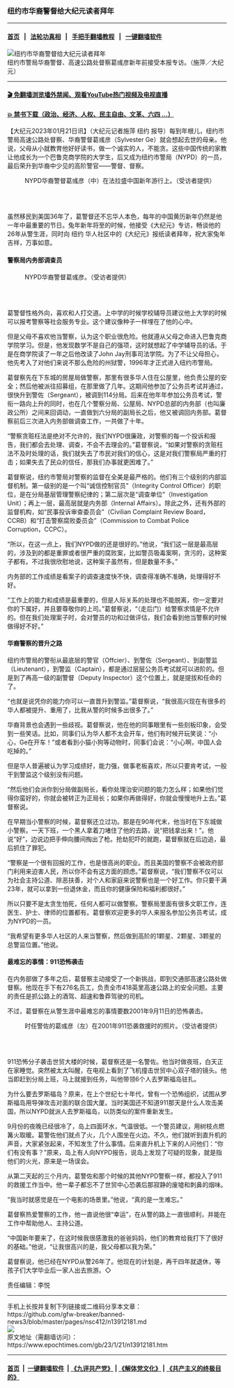 ### 纽约市华裔警督给大纪元读者拜年
------------------------

#### [首页](https://github.com/gfw-breaker/banned-news3/blob/master/README.md) &nbsp;&nbsp;|&nbsp;&nbsp; [法轮功真相](https://github.com/begood0513/basic/blob/master/README.md)  &nbsp;&nbsp;|&nbsp;&nbsp; [手把手翻墙教程](https://github.com/gfw-breaker/guides/wiki)  &nbsp;&nbsp;|&nbsp;&nbsp; [一键翻墙软件](https://github.com/gfw-breaker/nogfw/blob/master/README.md)  



<div><img alt="纽约市华裔警督给大纪元读者拜年" class="attachment-djy_600_400 size-djy_600_400 wp-post-image" src="https://i.epochtimes.com/assets/uploads/2023/01/id13912182-163552-600x400.jpeg"/>
<div class="caption">
 纽约市警局华裔警督、高速公路处督察葛彧彦新年前接受本报专访。（施萍／大纪元）
</div></div><hr/>

#### [ 🎬  免翻墙浏览墙外禁闻、观看YouTube热门视频及电视直播](https://github.com/gfw-breaker/HelloWorld)

#### [ 💥  禁书下载（政治、经济、人权、民主自由、文革、六四 ...）](https://github.com/gfw-breaker/books/blob/master/README.md)

<div><p>
 【大纪元2023年01月21日讯】（大纪元记者施萍
 <ok href="https://www.epochtimes.com/gb/tag/%E7%BA%BD%E7%BA%A6.html">
  纽约
 </ok>
 报导）每到年根儿，纽约市警局高速公路处督察、华裔警督葛彧彦（Sylvester Ge）就会想起去世的母亲。他说，父母从小就教育他好好读书，做一个诚实的人，不能贪。这些中国传统的家教让他成长为一个巴鲁克商学院的大学生，后又成为纽约市警局（NYPD）的一员，最后荣升到华裔中少见的高阶警官——警督、督察。
</p>
<figure aria-describedby="caption-attachment-13912185" class="wp-caption aligncenter" id="attachment_13912185" style="width: 450px">
 <ok href="https://i.epochtimes.com/assets/uploads/2023/01/id13912185-163560-e1674281467224.png" target="_blank">
  <img alt="" class="size-medium wp-image-13912185" src="https://i.epochtimes.com/assets/uploads/2023/01/id13912185-163560-450x215.png"/>
 </ok>
 <br/><figcaption class="wp-caption-text" id="caption-attachment-13912185">
  NYPD华裔警督葛彧彦（中）在法拉盛中国新年游行上。（受访者提供）
 </figcaption><br/>
</figure><br/>
<p>
 虽然移民到美国36年了，葛警督还不忘华人本色，每年的中国黄历新年仍然是他一年中最重要的节日。兔年新年将至的时候，他接受《大纪元》专访，畅谈他的26年从警生涯，同时向
 <ok href="https://www.epochtimes.com/gb/tag/%E7%BA%BD%E7%BA%A6.html">
  纽约
 </ok>
 华人社区中的《大纪元》报纸读者拜年，祝大家兔年吉祥，万事如意。
</p>
<h4>
 警察局内务部调查员
</h4>
<figure aria-describedby="caption-attachment-13912184" class="wp-caption aligncenter" id="attachment_13912184" style="width: 450px">
 <ok href="https://i.epochtimes.com/assets/uploads/2023/01/id13912184-163558-e1674281426684.png" target="_blank">
  <img alt="" class="size-medium wp-image-13912184" src="https://i.epochtimes.com/assets/uploads/2023/01/id13912184-163558-450x804.png"/>
 </ok>
 <br/><figcaption class="wp-caption-text" id="caption-attachment-13912184">
  NYPD华裔警督葛彧彦。（受访者提供）
 </figcaption><br/>
</figure><br/>
<p>
 葛警督性格外向，喜欢和人打交道。上中学的时候学校辅导员建议他上大学的时候可以报考警察等社会服务专业。这个建议像种子一样埋在了他的心中。
</p>
<p>
 但是父母不喜欢他当警察，认为这个职业很危险。他就遵从父母之命进入巴鲁克商学院学习。但是，他发现数学不是自己的强项，这时就想起了中学辅导员的话。于是在商学院读了一年之后他改读了John Jay刑事司法学院。为了不让父母担心，他先考入了对他们来说不那么危险的州狱警，1996年才正式进入纽约市警局。
</p>
<p>
 葛督察先在下东城的房屋局做警察，那里有很多华人住在公屋里，他负责公屋的安全；然后他被派往招募组，在那里做了几年。这期间他参加了公务员考试并通过，很快升到警佐（Sergeant），被调到114分局。后来在他年年参加公务员考试，警衔一路向上升的同时，也在几个警察分局、公屋局、NYPD总部的内务部（也叫廉政公所）之间来回调动，一直做到六分局的副局长之后，他又被调回内务部。葛督察前后三次进入内务部做调查工作，一共做了十年。
</p>
<p>
 “警察贪赃枉法是绝对不允许的，我们NYPD很廉政，对警察的每一个投诉和报告，我们都会去处理、调查，不会不去理会的。”葛督察说，“如果对警察的贪赃枉法不及时处理的话，我们就失去了市民对我们的信心，这是对我们警察局严重的打击；如果失去了民众的信任，那我们办事就更困难了。”
</p>
<p>
 葛督察说，纽约市警局对警察的监督在全美是最严格的。他们有三个级别的内部监督机制。第一级别的是一个叫“诚信控制官员”（Integrity Control Officer）的职位，是在分局基层管理警察纪律的；第二层次是“调查单位”（Investigation Unit）；再上一层，最高层就是内务部（Internal Affairs）。除此之外，还有外部的监督机构，如“民事投诉审查委员会”（Civilian Complaint Review Board，CCRB）和“打击警察腐败委员会”（Commission to Combat Police Corruption，CCPC）。
</p>
<p>
 “所以，在这一点上，我们NYPD做的还是很好的。”他说，“我们这一层是最高层的，涉及到的都是重罪或者很严重的腐败案，比如警员吸毒案啊，贪污的，这种案子都有。不过我很欣慰地说，这种案子虽然有，但是数量不多。”
</p>
<p>
 内务部的工作成绩是看案子的调查速度快不快，调查得准确不准确，处理得好不好。
</p>
<p>
 “工作上的能力和成绩是最重要的，但是人际关系的处理也不能脱离，你一定要对你的下属好，并且要尊敬你的上司。”葛督察说，“（走后门）给警察求情是不允许的。但在我们处理案子时，会对警员的功和过做评估，我们会看到他当警察的时候做得好不好。”
</p>
<h4>
 华裔警察的晋升之路
</h4>
<p>
 纽约市警局的警衔从最底层的警官（Offcier）、到警佐（Sergeant）、到副警监（Lieutenant），到警监（Captain），都是通过层层公务员考试就可以进阶的。但是到了再高一级的副警督（Deputy Inspector）这个位置上，就是提拔和任命的了。
</p>
<p>
 “也就是说凭你的能力你可以一直晋升到警监。”葛督察说，“我很高兴现在有很多的华人都被提升、重用了，比我从警的时候多出很多了。”
</p>
<p>
 华裔背景也会遇到一些歧视。葛督察说，他在他的同事眼里有一些刻板印象，会受到一些笑话。比如，同事们认为华人都不太会开车，他们有时候开玩笑说：“小心，Ge在开车！”或者看到小猫小狗等动物时，同事们会说：“小心啊，中国人会吃掉的。”
</p>
<p>
 但是华人普遍被认为学习成绩好，能力强，做事老板喜欢，所以只要肯考试，一般干到警监这个级别没有问题。
</p>
<p>
 “然后他们会派你到分局做副局长，看你处理治安问题的能力怎么样；如果他们觉得你蛮好的，你就会被转正为正局长；如果你再做得好，你就会慢慢地升上去。”葛督察说。
</p>
<p>
 在早期当小警察的时候，葛督察还立过功。那是在90年代末，他当时在下东城做小警察。一天下班，一个黑人拿着刀堵住了他的去路，说“把钱拿出来！”。他说“好”，边说边把手伸向腰间掏出了枪。抢劫犯吓的就跑，葛督察就在后边追，最后抓住了罪犯。
</p>
<p>
 “警察是一个很有回报的工作，也是很高尚的职业。而且美国的警察不会被政府部门利用来迫害人民，所以你不会有这方面的顾虑。”葛督察说，“我们警察不仅可以为社会主持公道、除恶扶善，对个人和家庭来说警察也是一个好工作。你只要干满23年，就可以拿到一份退休金，而且你的健康保险和福利都很好。”
</p>
<p>
 所以只要不是太贪生怕死，任何人都可以做警察。警察局里面有很多文职工作，连医生、护士、律师的位置都有。葛督察欢迎更多的华人来报名参加公务员考试，成为NYPD的一员。
</p>
<p>
 “我希望有更多华人社区的人来当警察，然后做到高阶的1颗星、2颗星、3颗星的总警监位置。”他说。
</p>
<h4>
 最难忘的事情：911恐怖袭击
</h4>
<p>
 在内务部做了多年之后，葛督察主动接受了一个新挑战，即到交通部高速公路处做督察。他现在手下有276名员工，负责全市418英里高速公路上的安全问题。主要的责任是抓公路上的酒驾、超速和鲁莽驾驶的司机。
</p>
<p>
 不过，葛督察在从警生涯中最难忘的事情要数2001年9月11日的恐怖袭击。
</p>
<figure aria-describedby="caption-attachment-13912183" class="wp-caption aligncenter" id="attachment_13912183" style="width: 450px">
 <ok href="https://i.epochtimes.com/assets/uploads/2023/01/id13912183-163556-e1674281374824.png" target="_blank">
  <img alt="" class="size-medium wp-image-13912183" src="https://i.epochtimes.com/assets/uploads/2023/01/id13912183-163556-450x303.png"/>
 </ok>
 <br/><figcaption class="wp-caption-text" id="caption-attachment-13912183">
  时任警佐的葛彧彦（左）在2001年911恐袭救援时的照片。（受访者提供）
 </figcaption><br/>
</figure><br/>
<p>
 911恐怖分子袭击世贸大楼的时候，葛督察还是一名警佐。他当时做夜班，白天正在家睡觉。突然被太太叫醒，在电视上看到了飞机撞击世贸中心双子塔的镜头。他当即赶到分局上班，马上就接到任务，叫他带领6个人去罗斯福岛驻扎。
</p>
<p>
 为什么要去罗斯福岛？原来，在上个世纪七十年代，曾有一个恐怖组织，试图从罗斯福岛用导弹攻击对面的联合国大厦。当时美国还不知道911那天是什么人攻击美国，所以NYPD就派人去罗斯福岛，以防类似的案件重新发生。
</p>
<p>
 9月份的夜晚已经很冷了，岛上四面环水，气温很低。一个警员建议，用树枝点燃篝火取暖。葛警佐他们就点了火，几个人围坐在火边。不久，他们就听到直升机的声音，大家紧张起来，不知发生了什么事情。后来直升机上下来的人问他们：“你们有没有事？”原来，岛上有人向NYPD报告，说岛上发现了可疑的现象，就是指他们的火光，原来是一场误会。
</p>
<p>
 从第二天起的三个月内，葛警佐和那个时候的其他NYPD警察一样，都投入了911的救援工作当中。他一辈子都忘不了世贸中心恐袭后那寂静的废墟和刺鼻的烟味。
</p>
<p>
 “我当时就感觉是在一个电影的场景里。”他说，“真的是一生难忘。”
</p>
<p>
 葛督察热爱警察的工作，他一直说他很“幸运”，在从警的路上一直很顺利，并能在工作中帮助他人、主持公道。
</p>
<p>
 “中国新年要来了，在这时候我很感激我的爸爸妈妈，他们的教育给我打下了很好的基础。”他说，“让我很高兴的是，我父母都以我为荣。”
</p>
<p>
 葛督察说，他已经在NYPD从警26年了。他现在的计划是，再干四年就退休，等孩子们大学毕业后一家人出去旅游。◇
</p>
<p>
 责任编辑：李悦
</p>
</div>
<hr/>
手机上长按并复制下列链接或二维码分享本文章：<br/>
https://github.com/gfw-breaker/banned-news3/blob/master/pages/nsc412/n13912181.md <br/>
<a href='https://github.com/gfw-breaker/banned-news3/blob/master/pages/nsc412/n13912181.md'><img src='https://github.com/gfw-breaker/banned-news3/blob/master/pages/nsc412/n13912181.md.png'/></a> <br/>
原文地址（需翻墙访问）：https://www.epochtimes.com/gb/23/1/21/n13912181.htm


------------------------
#### [首页](https://github.com/gfw-breaker/banned-news3/blob/master/README.md) &nbsp;|&nbsp; [一键翻墙软件](https://github.com/gfw-breaker/nogfw/blob/master/README.md) &nbsp;| [《九评共产党》](https://github.com/gfw-breaker/9ping.md/blob/master/README.md#九评之一评共产党是什么) | [《解体党文化》](https://github.com/gfw-breaker/jtdwh.md/blob/master/README.md) | [《共产主义的终极目的》](https://github.com/gfw-breaker/gczydzjmd.md/blob/master/README.md)


<img src='http://gfw-breaker.win/banned-news3/pages/nsc412/n13912181.md' width='0px' height='0px'/>